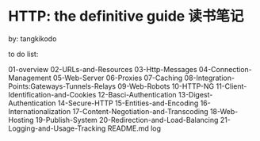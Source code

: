 HTTP: the definitive guide 读书笔记
=====
by: tangkikodo

to do list:

01-overview
02-URLs-and-Resources
03-Http-Messages
04-Connection-Management
05-Web-Server
06-Proxies
07-Caching
08-Integration-Points:Gateways-Tunnels-Relays
09-Web-Robots
10-HTTP-NG
11-Client-Identification-and-Cookies
12-Basci-Authentication
13-Digest-Authentication
14-Secure-HTTP
15-Entities-and-Encoding
16-Internationalization
17-Content-Negotiation-and-Transcoding
18-Web-Hosting
19-Publish-System
20-Redirection-and-Load-Balancing
21-Logging-and-Usage-Tracking
README.md
log											
